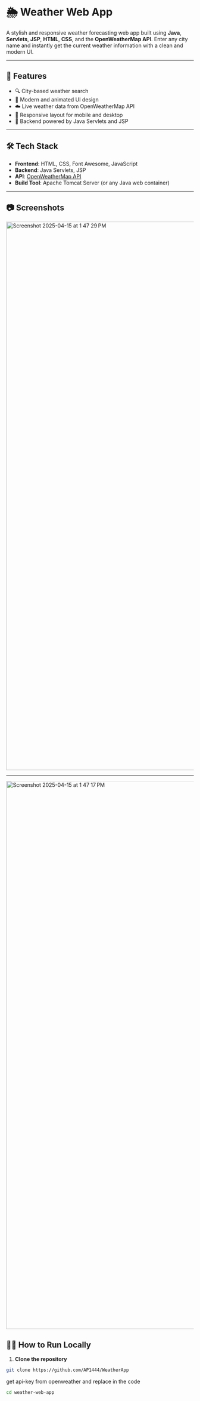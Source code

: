 # 🌦️ Weather Web App

A stylish and responsive weather forecasting web app built using **Java**, **Servlets**, **JSP**, **HTML**, **CSS**, and the **OpenWeatherMap API**. Enter any city name and instantly get the current weather information with a clean and modern UI.

---

## 🚀 Features

- 🔍 City-based weather search
- 🎨 Modern and animated UI design
- ☁️ Live weather data from OpenWeatherMap API
- 📱 Responsive layout for mobile and desktop
- 🧠 Backend powered by Java Servlets and JSP

---

## 🛠️ Tech Stack

- **Frontend**: HTML, CSS, Font Awesome, JavaScript
- **Backend**: Java Servlets, JSP
- **API**: [OpenWeatherMap API](https://openweathermap.org/api)
- **Build Tool**: Apache Tomcat Server (or any Java web container)

---

## 📷 Screenshots

<img width="1470" alt="Screenshot 2025-04-15 at 1 47 29 PM" src="https://github.com/user-attachments/assets/d99f25f6-faf6-4722-99d1-85aa0b07f281" />

----

<img width="1469" alt="Screenshot 2025-04-15 at 1 47 17 PM" src="https://github.com/user-attachments/assets/9c84f9f7-d41b-4c5d-9b44-b6379d1753b1" />


## 🧑‍💻 How to Run Locally

1. **Clone the repository**

```bash
git clone https://github.com/AP1444/WeatherApp
```
get api-key from openweather and replace in the code
```bash
cd weather-web-app
